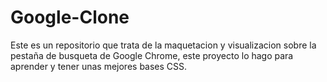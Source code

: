 # Google-Clone
Este es un repositorio que trata de la maquetacion y visualizacion sobre la pestaña de busqueta de Google Chrome, este proyecto lo hago para aprender y tener unas mejores bases CSS.
